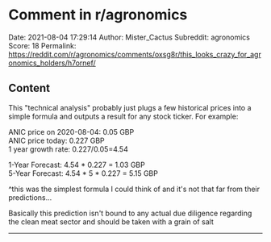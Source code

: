 # Comment in r/agronomics

Date: 2021-08-04 17:29:14
Author: Mister_Cactus
Subreddit: agronomics
Score: 18
Permalink: https://reddit.com/r/agronomics/comments/oxsg8r/this_looks_crazy_for_agronomics_holders/h7ornef/

## Content

This "technical analysis" probably just plugs a few historical prices into a simple formula and outputs a result for any stock ticker. For example:

ANIC price on 2020-08-04: 0.05 GBP  
ANIC price today: 0.227 GBP  
1 year growth rate: 0.227/0.05=4.54

1-Year Forecast: 4.54 \* 0.227 = 1.03 GBP  
5-Year Forecast: 4.54 \* 5 \* 0.227 = 5.15 GBP

\^this was the simplest formula I could think of and it's not that far from their predictions...

Basically this prediction isn't bound to any actual due diligence regarding the clean meat sector and should be taken with a grain of salt

---
